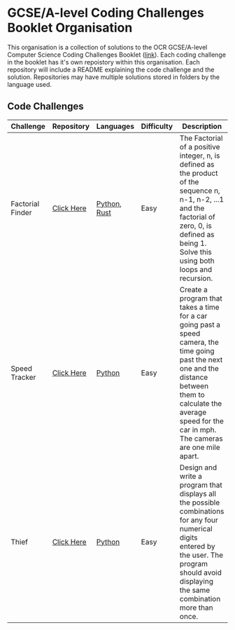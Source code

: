 # GCSE/A-level Coding Challenges Booklet Organisation
This organisation is a collection of solutions to the OCR GCSE/A-level Computer Science Coding Challenges Booklet ([link](https://www.ocr.org.uk/Images/260930-coding-challenges-booklet.pdf)).
Each coding challenge in the booklet has it's own repoistory within this organisation. Each repository will include a README explaining the code challenge and the solution. Repositories may have multiple solutions stored in folders by the language used.

## Code Challenges
| Challenge | Repository | Languages  | Difficulty | Description |
| --------- | ---------- | ---------- | ------- | ------------ |
| Factorial Finder | [Click Here](https://github.com/CodingChallengesBooklet/FactorialFinder) | [Python](https://github.com/CodingChallengesBooklet/FactorialFinder/tree/main/Python), [Rust](https://github.com/CodingChallengesBooklet/FactorialFinder/tree/main/Rust) | Easy | The Factorial of a positive integer, n, is defined as the product of the sequence n, n-1, n-2, ...1 and the factorial of zero, 0, is defined as being 1. Solve this using both loops and recursion. |
| Speed Tracker | [Click Here](https://github.com/CodingChallengesBooklet/SpeedTracker) | [Python](https://github.com/CodingChallengesBooklet/SpeedTracker/tree/main/Python) | Easy | Create a program that takes a time for a car going past a speed camera, the time going past the next one and the distance between them to calculate the average speed for the car in mph. The cameras are one mile apart. | 
| Thief | [Click Here](https://github.com/CodingChallengesBooklet/Thief) | [Python](https://github.com/CodingChallengesBooklet/Thief/tree/main/Python) | Easy | Design and write a program that displays all the possible combinations for any four numerical digits entered by the user. The program should avoid displaying the same combination more than once. |
